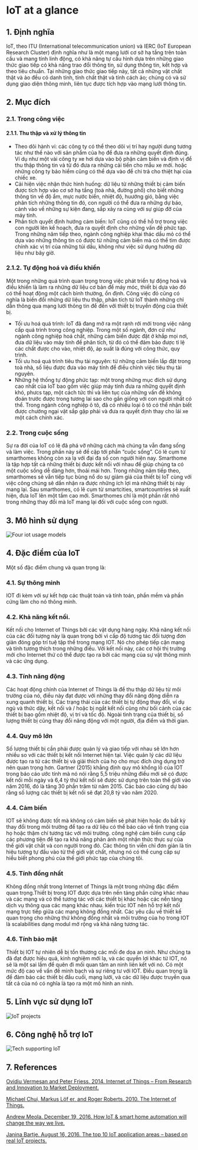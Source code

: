 # IoT at a glance

## 1. Định nghĩa

IoT, theo ITU (International telecommunication union) và IERC (IoT European Research Cluster) định nghĩa như là một mạng lưới cơ sở hạ tầng trên toàn cầu và mang tính linh động, có khả năng tự cấu hình dựa trên những giao thức giao tiếp có khả năng trao đổi thông tin, sử dụng thông tin, kết hợp và theo tiêu chuẩn. Tại những giao thức giao tiếp này, tất cả những vật chất thật và ảo đều có danh tính, tính chất thật và tính cách ảo; chúng có và sử dụng giao diện thông minh, liên tục được tích hợp vào mạng lưới thông tin.


## 2. Mục đích

### 2.1. Trong công việc
#### 2.1.1. Thu thập và xử lý thông tin
+ Theo dõi hành vi: các công ty có thể theo dõi vị trí hay người dung tương tác như thế nào với sản phẩm của họ để đưa ra những quyết định đúng. Ví dụ như một vài công ty xe hơi dựa vào bộ phận cảm biến và định vị để thu thập thông tin và từ đó đưa ra những cải tiến cho mẫu xe mới. hoặc những công ty bảo hiểm cũng có thể dựa vào để chi trả cho thiệt hại của chiếc xe.
+ Cải hiện việc nhận thức hình huống: dữ liệu từ những thiết bị cảm biến được tích hợp vào cơ sở hạ tầng (toà nhà, đường phố) cho biết những thông tin về độ ẩm, mực nước biển, nhiệt độ, huướng gió, bằng việc phân tích những thông tin đó, con người có thể đưa ra những dự báo, cảnh vào về những sự kiện đang, sắp xảy ra cùng với sự giúp đỡ của máy tính.
+ Phân tích quyết định hướng cảm biến: IoT cũng có thể hỗ trợ trong việc con người lên kế hoạch, đưa ra quyết định cho những vấn đề phức tạp. Trong những năm tiếp theo, ngành công nghiệp khai thác dầu mỏ có thể dựa vào những thông tin có được từ những cảm biến mà có thể tìm được chính xác vị trí của những túi dầu, không như việc sử dụng hướng dữ liệu như bây giờ.

### 2.1.2. Tự động hoá và điều khiển
Một trong những quá trình quan trọng trong việc phát triển tự động hoá và điều khiển là làm ra những dữ liệu cơ bản để máy móc, thiết bị dựa vào đó có thể hoạt động một cách bình thường, ổn định. Công việc đó cũng có nghĩa là biến đổi những dữ liệu thu thập, phân tích từ  IoT thành những chỉ dẫn thông qua mạng lưới thông tin để đến với thiết bị truyền động của thiết bị.
+ Tối ưu hoá quá trình: IoT đã đang mở ra một ranh rới mới trong việc nâng cấp quá trình trong công nghiệp. Trong một số ngành, đơn cử như ngành công nghiệp hoá chất, những cảm biến được đặt ở khắp mọi nơi, đưa dữ liệu vào máy tính để phân tích, từ đó có thể đảm bảo được tỉ lệ các chất được cho vào, nhiệt độ, áp suất là đúng với công thức, quy trình.
+ Tối ưu hoá quá trình tiêu thụ tài nguyên: từ những cảm biến lắp đặt trong toà nhà, số liệu được đưa vào máy tính để điều chỉnh việc tiêu thụ tài nguyên.
+ Những hệ thống tự động phức tạp: một trong những mục đích sử dụng cao nhất của IoT bao gồm việc giúp máy tính đưa ra những quyết định khó, phưcs tạp, một cách tức thì và liên tục của những vấn đề không đoán trước được trong tương lai sao cho gần giống với con người nhất có thể. Trong ngành công nghiệp ô tô, đã có nhiều loại ô tô có thể nhận biết được chướng ngại vật sắp gặp phải và đưa ra quyết định thay cho lái xe một cách chính xác. 

### 2.2. Trong cuộc sống
Sự ra đời của IoT có lẽ đã phá vỡ những cách mà chúng ta vẫn đang sống và làm việc. Trong phần này sẽ đề cập tới phần “cuộc sống”. Có lẽ cụm từ smarthomes không còn xa lạ với đại đa số con người hiện nay. Smarthome là tập hợp tất cả những thiết bị được kết nối với nhau để giúp chúng ta có một cuộc sống dễ dàng hơn, thoải mái hơn.
Trong những năm tiếp theo, smarthomes sẽ vẫn tiếp tục bùng nổ do sự giảm giá của thiết bị IoT cùng với việc công chúng sẽ dần nhận ra được những ích lợi mà những thiết bị này mang lại. Sau smarthomes, có lẽ cụm từ smartcities, smartcountries sẽ xuất hiện, đưa IoT lên một tầm cao mới. Smarthomes chỉ là một phần rất nhỏ trong những thay đổi mà IoT mang lại đối với cuộc sống con người.

## 3. Mô hình sử dụng
![Four iot usage models](iotmodels.png)
## 4. Đặc điểm của IoT
Một số đặc điểm chung và quan trọng là:
### 4.1. Sự thông minh
IOT đi kèm với sự kết hợp các thuật toán và tính toán, phần mềm và phần cứng làm cho nó thông minh.
### 4.2. Khả năng kết nối.
Kết nối cho Internet of Things bởi các vật dụng hàng ngày. Khả năng kết nối của các đối tượng này là quan trọng bởi vì cấp độ tương tác đối tượng đơn giản đóng góp trí tuệ tập thể trong mạng IOT. Nó cho phép tiếp cận mạng và tính tương thích trong những điều. Với kết nối này, các cơ hội thị trường mới cho Internet thứ có thể được tạo ra bởi các mạng của sự vật thông minh và các ứng dụng.
### 4.3. Tính năng động
Các hoạt động chính của Internet of Things là để thu thập dữ liệu từ môi trường của nó, điều này đạt được với những thay đổi năng động diễn ra xung quanh thiết bị. Các trạng thái của các thiết bị tự động thay đổi, ví dụ ngủ và thức dậy, kết nối và / hoặc bị ngắt kết nối cũng như bối cảnh của các thiết bị bao gồm nhiệt độ, vị trí và tốc độ. Ngoài tình trạng của thiết bị, số lượng thiết bị cũng thay đổi năng động với một người, địa điểm và thời gian.
### 4.4. Quy mô lớn
Số lượng thiết bị cần phải được quản lý và giao tiếp với nhau sẽ lớn hơn nhiều so với các thiết bị kết nối Internet hiện tại. Việc quản lý các dữ liệu được tạo ra từ các thiết bị và giải thích của họ cho mục đích ứng dụng trở nên quan trọng hơn. Gartner (2015) khẳng định quy mô khổng lồ của IOT trong báo cáo ước tính mà nó nói rằng 5,5 triệu những điều mới sẽ có được kết nối mỗi ngày và 6,4 tỷ thứ kết nối sẽ được sử dụng trên toàn thế giới vào năm 2016, đó là tăng 30 phần trăm từ năm 2015. Các báo cáo cũng dự báo rằng số lượng các thiết bị kết nối sẽ đạt 20,8 tỷ vào năm 2020.
### 4.4. Cảm biến
IOT sẽ không được tốt mà không có cảm biến sẽ phát hiện hoặc đo bất kỳ thay đổi trong môi trường để tạo ra dữ liệu có thể báo cáo về tình trạng của họ hoặc thậm chí tương tác với môi trường. công nghệ cảm biến cung cấp các phương tiện để tạo ra khả năng phản ánh một nhận thức thực sự của thế giới vật chất và con người trong đó. Các thông tin viễn chỉ đơn giản là tín hiệu tương tự đầu vào từ thế giới vật chất, nhưng nó có thể cung cấp sự hiểu biết phong phú của thế giới phức tạp của chúng tôi.
### 4.5. Tính đồng nhất
Không đồng nhất trong Internet of Things là một trong những đặc điểm quan trọng.Thiết bị trong IOT được dựa trên nền tảng phần cứng khác nhau và các mạng và có thể tương tác với các thiết bị khác hoặc các nền tảng dịch vụ thông qua các mạng khác nhau. kiến trúc IOT nên hỗ trợ kết nối mạng trực tiếp giữa các mạng không đồng nhất. Các yêu cầu về thiết kế quan trọng cho những thứ không đồng nhất và môi trường của họ trong IOT là scalabilities dạng modul mở rộng và khả năng tương tác.
### 4.6. Tính bảo mật
Thiết bị IOT tự nhiên dễ bị tổn thương các mối đe dọa an ninh. Như chúng ta đã đạt được hiệu quả, kinh nghiệm mới lạ, và các quyền lợi khác từ IOT, nó sẽ là một sai lầm để quên đi mối quan tâm an ninh liên kết với nó. Có một mức độ cao về vấn đề minh bạch và sự riêng tư với IOT. Điều quan trọng là để đảm bảo các thiết bị đầu cuối, mạng lưới, và các dữ liệu được truyền qua tất cả của nó có nghĩa là tạo ra một mô hình an ninh.
## 5. Lĩnh vực sử dụng IoT
![IoT projects](iotprojects.png)
## 6. Công nghệ hỗ trợ IoT
![Tech supporting IoT](techiot.jpg)
## 7. References
[Ovidiu Vermesan and Peter Friess. 2014. Internet of Things – From Research and Innovation to Market Deployment.](https://www.researchgate.net/profile/Patrick_Guillemin/publication/265689193_IoT-From_Research_and_Innovation_to_Market_Deployment_IERC_Cluster_eBook_978-87-93102-95-8_P/links/541932c10cf203f155adc4f4.pdf)

[Michael Chui, Markus Löf er, and Roger Roberts. 2010. The Internet of Things.](https://realyze.in/downloads/TheInternetofThings.pdf)

[Andrew Meola. December 19, 2016. How IoT & smart home automation will change the way we live.](http://www.businessinsider.com/internet-of-things-smart-home-automation-2016-8)

[Janina Bartje. August 16, 2016. The top 10 IoT application areas – based on real IoT projects.](https://iot-analytics.com/top-10-iot-project-application-areas-q3-2016/)
